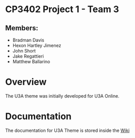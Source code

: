 # CP3402 Project 1 - Team 3

## Members:
- Bradman Davis
- Hexon Hartley Jimenez
- John Short
- Jake Regattieri
- Matthew Ballarino

# Overview
The U3A theme was initially developed for U3A Online.

# Documentation
The documentation for U3A Theme is stored inside the [Wiki](../../wiki)

